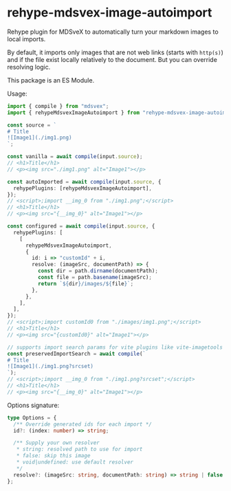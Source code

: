 # rehype-mdsvex-image-autoimport

Rehype plugin for MDSveX to automatically turn your markdown images to local imports.

By default, it imports only images that are not web links (starts with `http(s)`) and if the file exist locally relatively to the document. But you can override resolving logic.

This package is an ES Module.

Usage:

```ts
import { compile } from "mdsvex";
import { rehypeMdsvexImageAutoimport } from "rehype-mdsvex-image-autoimport";

const source = `
# Title
![Image1](./img1.png)
`;

const vanilla = await compile(input.source);
// <h1>Title</h1>
// <p><img src="./img1.png" alt="Image1"></p>

const autoImported = await compile(input.source, {
  rehypePlugins: [rehypeMdsvexImageAutoimport],
});
// <script>;import __img_0 from "./img1.png";</script>
// <h1>Title</h1>
// <p><img src="{__img_0}" alt="Image1"></p>

const configured = await compile(input.source, {
  rehypePlugins: [
    [
      rehypeMdsvexImageAutoimport,
      {
        id: i => "customId" + i,
        resolve: (imageSrc, documentPath) => {
          const dir = path.dirname(documentPath);
          const file = path.basename(imageSrc);
          return `${dir}/images/${file}`;
        },
      },
    ],
  ],
});
// <script>;import customId0 from "./images/img1.png";</script>
// <h1>Title</h1>
// <p><img src="{customId0}" alt="Image1"></p>

// supports import search params for vite plugins like vite-imagetools
const preservedImportSearch = await compile(`
# Title
![Image1](./img1.png?srcset)
`);
// <script>;import __img_0 from "./img1.png?srcset";</script>
// <h1>Title</h1>
// <p><img src="{__img_0}" alt="Image1"></p>
```

Options signature:

```ts
type Options = {
  /** Override generated ids for each import */
  id?: (index: number) => string;

  /** Supply your own resolver
   * string: resolved path to use for import
   * false: skip this image
   * void|undefined: use default resolver
   */
  resolve?: (imageSrc: string, documentPath: string) => string | false | void;
};
```
